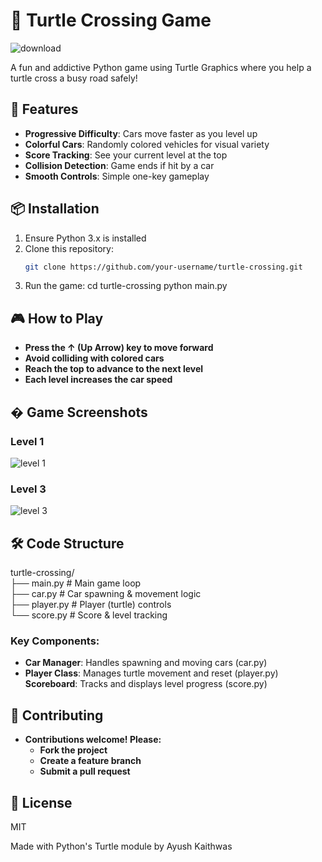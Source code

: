 # 🐢 Turtle Crossing Game 

![download](https://github.com/user-attachments/assets/540aab76-eeda-49cd-8da2-2918d5efea1a)

A fun and addictive Python game using Turtle Graphics where you help a turtle cross a busy road safely!

## 🚀 Features
- **Progressive Difficulty**: Cars move faster as you level up
- **Colorful Cars**: Randomly colored vehicles for visual variety  
- **Score Tracking**: See your current level at the top
- **Collision Detection**: Game ends if hit by a car
- **Smooth Controls**: Simple one-key gameplay

## 📦 Installation
1. Ensure Python 3.x is installed
2. Clone this repository:
   ```bash
   git clone https://github.com/your-username/turtle-crossing.git
3. Run the game:
    cd turtle-crossing
    python main.py
   
## 🎮 How to Play
- **Press the ↑ (Up Arrow) key to move forward**
- **Avoid colliding with colored cars**
- **Reach the top to advance to the next level**
- **Each level increases the car speed**

## � Game Screenshots
### Level 1	
![level 1](https://github.com/user-attachments/assets/450b1ed7-5627-4727-b903-011511d5a200)

### Level 3	
![level 3](https://github.com/user-attachments/assets/c3672b9b-6c57-4eb4-80df-066b278dab9e)


## 🛠️ Code Structure
 turtle-crossing/  
├── main.py          # Main game loop  
├── car.py           # Car spawning & movement logic  
├── player.py        # Player (turtle) controls  
└── score.py         # Score & level tracking  

### Key Components:

- **Car Manager**: Handles spawning and moving cars (car.py)
- **Player Class**: Manages turtle movement and reset (player.py)
  **Scoreboard**: Tracks and displays level progress (score.py)

## 🤝 Contributing
- **Contributions welcome! Please:**
     - **Fork the project**
     - **Create a feature branch**
     - **Submit a pull request**

## 📜 License
   MIT

Made with Python's Turtle module by Ayush Kaithwas
